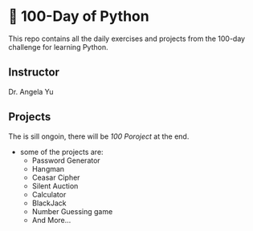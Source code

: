 # 🐍 100-Day of Python
This repo contains all the daily exercises and projects from the 100-day challenge for learning Python.

## Instructor
Dr. Angela Yu
## Projects
The is sill ongoin, there will be *100 Poroject* at the end.

  - some of the projects are:
      - Password Generator
      - Hangman
      - Ceasar Cipher
      - Silent Auction
      - Calculator
      - BlackJack
      - Number Guessing game
      - And More...
